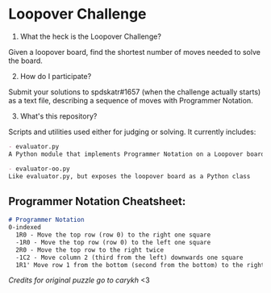 # Loopover Challenge

1. What the heck is the Loopover Challenge?

Given a loopover board, find the shortest number of moves needed to solve the board.

2. How do I participate? 

Submit your solutions to spdskatr#1657 (when the challenge actually starts) as a text file, describing a sequence of moves with Programmer Notation.

3. What's this repository? 

Scripts and utilities used either for judging or solving. It currently includes:

```md
- evaluator.py
A Python module that implements Programmer Notation on a Loopover board

- evaluator-oo.py
Like evaluator.py, but exposes the loopover board as a Python class
```

## Programmer Notation Cheatsheet:

```md
# Programmer Notation
0-indexed
  1R0 - Move the top row (row 0) to the right one square
  -1R0 - Move the top row (row 0) to the left one square
  2R0 - Move the top row to the right twice
  -1C2 - Move column 2 (third from the left) downwards one square
  1R1' Move row 1 from the bottom (second from the bottom) to the right one square
```

*Credits for original puzzle go to carykh* <3
